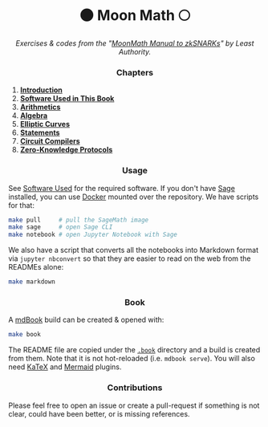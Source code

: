 <p align="center">
  <h1 align="center">
    🌑 Moon Math 🌕
  </h1>
  <p align="center">
    <i>Exercises & codes from the "<a href="https://leastauthority.com/community-matters/moonmath-manual/">MoonMath Manual to zkSNARKs</a>" by Least Authority.</i>
  </p>
</p>

<h3 align="center">
    Chapters
</h3>

1. [**Introduction**](./introduction/)
2. [**Software Used in This Book**](./software-used/)
3. [**Arithmetics**](./arithmetics/)
4. [**Algebra**](./algebra/)
5. [**Elliptic Curves**](./elliptic-curves/)
6. [**Statements**](./statements/)
7. [**Circuit Compilers**](./circuit-compilers/)
8. [**Zero-Knowledge Protocols**](./zero-knowledge/)

<h3 align="center">
    Usage
</h3>

See [Software Used](./software-used/) for the required software. If you don't have [Sage](https://www.sagemath.org/) installed, you can use [Docker](https://www.docker.com/) mounted over the repository. We have scripts for that:

```sh
make pull     # pull the SageMath image
make sage     # open Sage CLI
make notebook # open Jupyter Notebook with Sage
```

We also have a script that converts all the notebooks into Markdown format via `jupyter nbconvert` so that they are easier to read on the web from the READMEs alone:

```sh
make markdown
```

<h3 align="center">
    Book
</h3>

A [mdBook](https://github.com/rust-lang/mdBook) build can be created & opened with:

```sh
make book
```

The README file are copied under the [`.book`](./.book/) directory and a build is created from them. Note that it is not hot-reloaded (i.e. `mdbook serve`). You will also need [KaTeX](https://github.com/lzanini/mdbook-katex) and [Mermaid](https://github.com/badboy/mdbook-mermaid) plugins.

<h3 align="center">
    Contributions
</h3>

Please feel free to open an issue or create a pull-request if something is not clear, could have been better, or is missing references.
